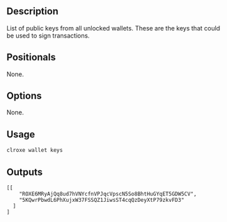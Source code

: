 ## Description

List of public keys from all unlocked wallets. These are the keys that could be used to sign transactions.

## Positionals
None.
## Options
None.
## Usage


```sh
clroxe wallet keys
```

## Outputs


```console
[[
    "ROXE6MRyAjQq8ud7hVNYcfnVPJqcVpscN5So8BhtHuGYqET5GDW5CV",
    "5KQwrPbwdL6PhXujxW37FSSQZ1JiwsST4cqQzDeyXtP79zkvFD3"
  ]
]
```
